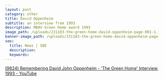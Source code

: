 ```yaml
---
layout: post
category: other
title: David Oppenheim
subtitle: an interview from 1993
description: MBAV Green Home award 1993
image_path: /uploads/231103-the-green-home-david-oppenheim-page-001-1.jpg
banner-image_path: /uploads/231103-the-green-home-david-oppenheim-page-002-1.jpg
seo:
  title: News | SBE
  description:
  keywords:
---
```

[(9824) Remembering David John Oppenheim - 'The Green Home' Interview, 1993 - YouTube](https://www.youtube.com/watch?v=WnEo5KipJ9k&amp;t=2s)